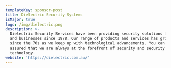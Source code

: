 ```yaml
---
templateKey: sponsor-post
title: Dielectric Security Systems
isMajor: true
logo: /img/dielectric.png
description: >-
  Dielectric Security Services have been providing security solutions for homes
  and businesses since 1978. Our range of products and services has grown a lot
  since the 70s as we keep up with technological advancements. You can rest
  assured that we are always at the forefront of security and security
  technology.
website: 'https://dielectric.com.au/'
---
```


